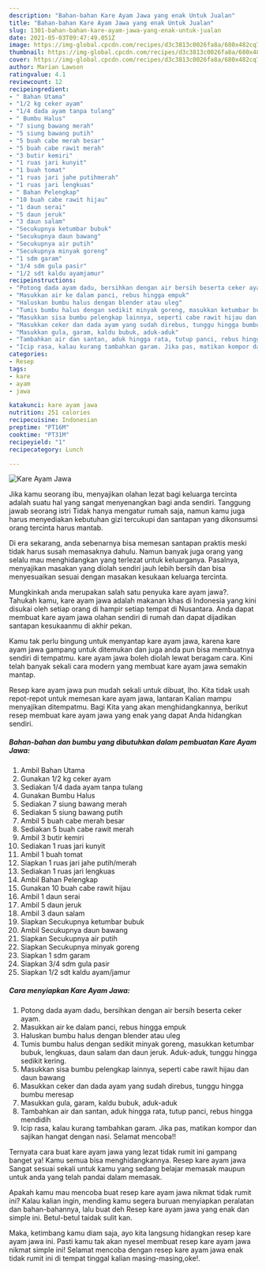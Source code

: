 ```yaml
---
description: "Bahan-bahan Kare Ayam Jawa yang enak Untuk Jualan"
title: "Bahan-bahan Kare Ayam Jawa yang enak Untuk Jualan"
slug: 1301-bahan-bahan-kare-ayam-jawa-yang-enak-untuk-jualan
date: 2021-05-03T09:47:49.051Z
image: https://img-global.cpcdn.com/recipes/d3c3813c0026fa8a/680x482cq70/kare-ayam-jawa-foto-resep-utama.jpg
thumbnail: https://img-global.cpcdn.com/recipes/d3c3813c0026fa8a/680x482cq70/kare-ayam-jawa-foto-resep-utama.jpg
cover: https://img-global.cpcdn.com/recipes/d3c3813c0026fa8a/680x482cq70/kare-ayam-jawa-foto-resep-utama.jpg
author: Marian Lawson
ratingvalue: 4.1
reviewcount: 12
recipeingredient:
- " Bahan Utama"
- "1/2 kg ceker ayam"
- "1/4 dada ayam tanpa tulang"
- " Bumbu Halus"
- "7 siung bawang merah"
- "5 siung bawang putih"
- "5 buah cabe merah besar"
- "5 buah cabe rawit merah"
- "3 butir kemiri"
- "1 ruas jari kunyit"
- "1 buah tomat"
- "1 ruas jari jahe putihmerah"
- "1 ruas jari lengkuas"
- " Bahan Pelengkap"
- "10 buah cabe rawit hijau"
- "1 daun serai"
- "5 daun jeruk"
- "3 daun salam"
- "Secukupnya ketumbar bubuk"
- "Secukupnya daun bawang"
- "Secukupnya air putih"
- "Secukupnya minyak goreng"
- "1 sdm garam"
- "3/4 sdm gula pasir"
- "1/2 sdt kaldu ayamjamur"
recipeinstructions:
- "Potong dada ayam dadu, bersihkan dengan air bersih beserta ceker ayam."
- "Masukkan air ke dalam panci, rebus hingga empuk"
- "Haluskan bumbu halus dengan blender atau uleg"
- "Tumis bumbu halus dengan sedikit minyak goreng, masukkan ketumbar bubuk, lengkuas, daun salam dan daun jeruk. Aduk-aduk, tunggu hingga sedikit kering."
- "Masukkan sisa bumbu pelengkap lainnya, seperti cabe rawit hijau dan daun bawang"
- "Masukkan ceker dan dada ayam yang sudah direbus, tunggu hingga bumbu meresap"
- "Masukkan gula, garam, kaldu bubuk, aduk-aduk"
- "Tambahkan air dan santan, aduk hingga rata, tutup panci, rebus hingga mendidih"
- "Icip rasa, kalau kurang tambahkan garam. Jika pas, matikan kompor dan sajikan hangat dengan nasi. Selamat mencoba!!"
categories:
- Resep
tags:
- kare
- ayam
- jawa

katakunci: kare ayam jawa 
nutrition: 251 calories
recipecuisine: Indonesian
preptime: "PT16M"
cooktime: "PT31M"
recipeyield: "1"
recipecategory: Lunch

---
```



![Kare Ayam Jawa](https://img-global.cpcdn.com/recipes/d3c3813c0026fa8a/680x482cq70/kare-ayam-jawa-foto-resep-utama.jpg)

Jika kamu seorang ibu, menyajikan olahan lezat bagi keluarga tercinta adalah suatu hal yang sangat menyenangkan bagi anda sendiri. Tanggung jawab seorang istri Tidak hanya mengatur rumah saja, namun kamu juga harus menyediakan kebutuhan gizi tercukupi dan santapan yang dikonsumsi orang tercinta harus mantab.

Di era  sekarang, anda sebenarnya bisa memesan santapan praktis meski tidak harus susah memasaknya dahulu. Namun banyak juga orang yang selalu mau menghidangkan yang terlezat untuk keluarganya. Pasalnya, menyajikan masakan yang diolah sendiri jauh lebih bersih dan bisa menyesuaikan sesuai dengan masakan kesukaan keluarga tercinta. 



Mungkinkah anda merupakan salah satu penyuka kare ayam jawa?. Tahukah kamu, kare ayam jawa adalah makanan khas di Indonesia yang kini disukai oleh setiap orang di hampir setiap tempat di Nusantara. Anda dapat membuat kare ayam jawa olahan sendiri di rumah dan dapat dijadikan santapan kesukaanmu di akhir pekan.

Kamu tak perlu bingung untuk menyantap kare ayam jawa, karena kare ayam jawa gampang untuk ditemukan dan juga anda pun bisa membuatnya sendiri di tempatmu. kare ayam jawa boleh diolah lewat beragam cara. Kini telah banyak sekali cara modern yang membuat kare ayam jawa semakin mantap.

Resep kare ayam jawa pun mudah sekali untuk dibuat, lho. Kita tidak usah repot-repot untuk memesan kare ayam jawa, lantaran Kalian mampu menyajikan ditempatmu. Bagi Kita yang akan menghidangkannya, berikut resep membuat kare ayam jawa yang enak yang dapat Anda hidangkan sendiri.

<!--inarticleads1-->

##### Bahan-bahan dan bumbu yang dibutuhkan dalam pembuatan Kare Ayam Jawa:

1. Ambil  Bahan Utama
1. Gunakan 1/2 kg ceker ayam
1. Sediakan 1/4 dada ayam tanpa tulang
1. Gunakan  Bumbu Halus
1. Sediakan 7 siung bawang merah
1. Sediakan 5 siung bawang putih
1. Ambil 5 buah cabe merah besar
1. Sediakan 5 buah cabe rawit merah
1. Ambil 3 butir kemiri
1. Sediakan 1 ruas jari kunyit
1. Ambil 1 buah tomat
1. Siapkan 1 ruas jari jahe putih/merah
1. Sediakan 1 ruas jari lengkuas
1. Ambil  Bahan Pelengkap
1. Gunakan 10 buah cabe rawit hijau
1. Ambil 1 daun serai
1. Ambil 5 daun jeruk
1. Ambil 3 daun salam
1. Siapkan Secukupnya ketumbar bubuk
1. Ambil Secukupnya daun bawang
1. Siapkan Secukupnya air putih
1. Siapkan Secukupnya minyak goreng
1. Siapkan 1 sdm garam
1. Siapkan 3/4 sdm gula pasir
1. Siapkan 1/2 sdt kaldu ayam/jamur




<!--inarticleads2-->

##### Cara menyiapkan Kare Ayam Jawa:

1. Potong dada ayam dadu, bersihkan dengan air bersih beserta ceker ayam.
1. Masukkan air ke dalam panci, rebus hingga empuk
1. Haluskan bumbu halus dengan blender atau uleg
1. Tumis bumbu halus dengan sedikit minyak goreng, masukkan ketumbar bubuk, lengkuas, daun salam dan daun jeruk. Aduk-aduk, tunggu hingga sedikit kering.
1. Masukkan sisa bumbu pelengkap lainnya, seperti cabe rawit hijau dan daun bawang
1. Masukkan ceker dan dada ayam yang sudah direbus, tunggu hingga bumbu meresap
1. Masukkan gula, garam, kaldu bubuk, aduk-aduk
1. Tambahkan air dan santan, aduk hingga rata, tutup panci, rebus hingga mendidih
1. Icip rasa, kalau kurang tambahkan garam. Jika pas, matikan kompor dan sajikan hangat dengan nasi. Selamat mencoba!!




Ternyata cara buat kare ayam jawa yang lezat tidak rumit ini gampang banget ya! Kamu semua bisa menghidangkannya. Resep kare ayam jawa Sangat sesuai sekali untuk kamu yang sedang belajar memasak maupun untuk anda yang telah pandai dalam memasak.

Apakah kamu mau mencoba buat resep kare ayam jawa nikmat tidak rumit ini? Kalau kalian ingin, mending kamu segera buruan menyiapkan peralatan dan bahan-bahannya, lalu buat deh Resep kare ayam jawa yang enak dan simple ini. Betul-betul taidak sulit kan. 

Maka, ketimbang kamu diam saja, ayo kita langsung hidangkan resep kare ayam jawa ini. Pasti kamu tak akan nyesel membuat resep kare ayam jawa nikmat simple ini! Selamat mencoba dengan resep kare ayam jawa enak tidak rumit ini di tempat tinggal kalian masing-masing,oke!.

